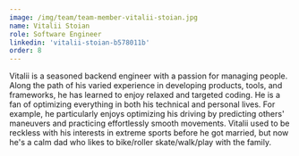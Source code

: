 ```yaml
---
image: /img/team/team-member-vitalii-stoian.jpg
name: Vitalii Stoian
role: Software Engineer
linkedin: 'vitalii-stoian-b578011b'
order: 8
---
```


Vitalii is a seasoned backend engineer with a passion for managing people. Along the path of his varied experience in developing products, tools, and frameworks, he has learned to enjoy relaxed and targeted coding. He is a fan of optimizing everything in both his technical and personal lives. For example, he particularly enjoys optimizing his driving by predicting others' maneuvers and practicing effortlessly smooth movements. Vitalii used to be reckless with his interests in extreme sports before he got married, but now he's a calm dad who likes to bike/roller skate/walk/play with the family.
